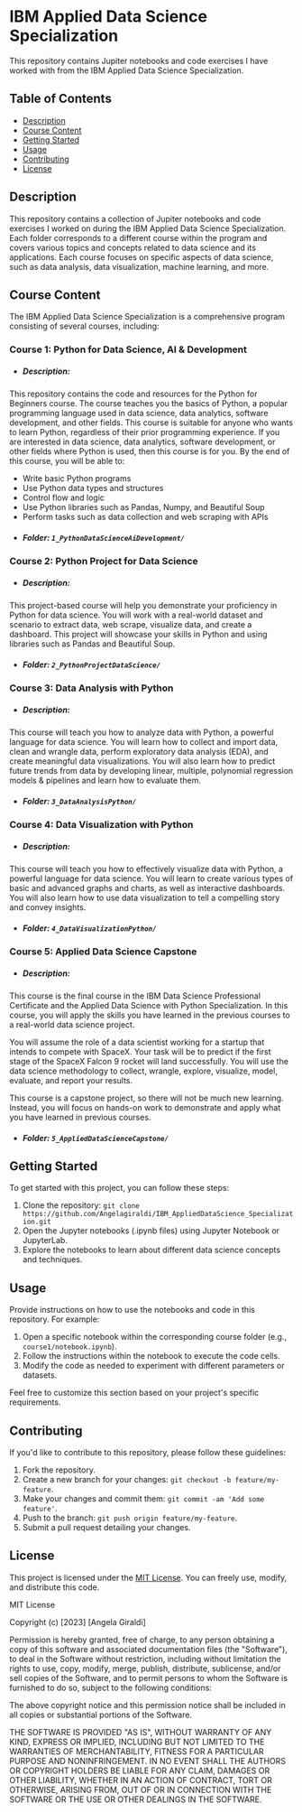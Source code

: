 # IBM Applied Data Science Specialization

This repository contains Jupiter notebooks and code exercises I have worked with from the IBM Applied Data Science Specialization.

## Table of Contents

-   [Description](#description)
-   [Course Content](#course-content)
-   [Getting Started](#getting-started)
-   [Usage](#usage)
-   [Contributing](#contributing)
-   [License](#license)

## Description

This repository contains a collection of Jupiter notebooks and code exercises I worked on during the IBM Applied Data Science Specialization.
Each folder corresponds to a different course within the program and covers various topics and concepts related to data science and its applications.
Each course focuses on specific aspects of data science, such as data analysis, data visualization, machine learning, and more.


## Course Content

The IBM Applied Data Science Specialization is a comprehensive program consisting of several courses, including:



### Course 1: Python for Data Science, AI & Development

-  ##### Description:
This repository contains the code and resources for the Python for Beginners course. The course teaches you the basics of Python, a popular programming language used in data science, data analytics, software development, and other fields. This course is suitable for anyone who wants to learn Python, regardless of their prior programming experience. If you are interested in data science, data analytics, software development, or other fields where Python is used, then this course is for you. By the end of this course, you will be able to:
  * Write basic Python programs
  * Use Python data types and structures
  * Control flow and logic
  * Use Python libraries such as Pandas, Numpy, and Beautiful Soup
  * Perform tasks such as data collection and web scraping with APIs
-  ##### Folder: `1_PythonDataScienceAiDevelopment/`

### Course 2: Python Project for Data Science

-   ##### Description:
This project-based course will help you demonstrate your proficiency in Python for data science. You will work with a real-world dataset and scenario to extract data, web scrape, visualize data, and create a dashboard. This project will showcase your skills in Python and using libraries such as Pandas and Beautiful Soup.

-   ##### Folder: `2_PythonProjectDataScience/`



### Course 3: Data Analysis with Python

-   ##### Description:
This course will teach you how to analyze data with Python, a powerful language for data science. You will learn how to collect and import data, clean and wrangle data, perform exploratory data analysis (EDA), and create meaningful data visualizations. You will also learn how to predict future trends from data by developing linear, multiple, polynomial regression models & pipelines and learn how to evaluate them.

-   ##### Folder: `3_DataAnalysisPython/`

### Course 4: Data Visualization with Python

-   ##### Description:
This course will teach you how to effectively visualize data with Python, a powerful language for data science. You will learn to create various types of basic and advanced graphs and charts, as well as interactive dashboards. You will also learn how to use data visualization to tell a compelling story and convey insights.

-   ##### Folder: `4_DataVisualizationPython/`



### Course 5: Applied Data Science Capstone

-   ##### Description:
This course is the final course in the IBM Data Science Professional Certificate and the Applied Data Science with Python Specialization. In this course, you will apply the skills you have learned in the previous courses to a real-world data science project.

  You will assume the role of a data scientist working for a startup that intends to compete with SpaceX. Your task will be to predict if the first stage of the SpaceX Falcon 9 rocket will land successfully. You will use the data science methodology to collect, wrangle, explore, visualize, model, evaluate, and report your results.

  This course is a capstone project, so there will not be much new learning. Instead, you will focus on hands-on work to demonstrate and apply what you have learned in previous courses.

-   ##### Folder: `5_AppliedDataScienceCapstone/`


## Getting Started

To get started with this project, you can follow these steps:

1.  Clone the repository: `git clone https://github.com/Angelagiraldi/IBM_AppliedDataScience_Specialization.git`
2.  Open the Jupyter notebooks (.ipynb files) using Jupyter Notebook or JupyterLab.
3.  Explore the notebooks to learn about different data science concepts and techniques.


## Usage

Provide instructions on how to use the notebooks and code in this repository. For example:

1.  Open a specific notebook within the corresponding course folder (e.g., `course1/notebook.ipynb`).
2.  Follow the instructions within the notebook to execute the code cells.
3.  Modify the code as needed to experiment with different parameters or datasets.

Feel free to customize this section based on your project's specific requirements.

## Contributing

If you'd like to contribute to this repository, please follow these guidelines:

1.  Fork the repository.
2.  Create a new branch for your changes: `git checkout -b feature/my-feature`.
3.  Make your changes and commit them: `git commit -am 'Add some feature'`.
4.  Push to the branch: `git push origin feature/my-feature`.
5.  Submit a pull request detailing your changes.

## License

This project is licensed under the [MIT License](en.wikipedia.org/wiki/MIT_License). You can freely use, modify, and distribute this code.

MIT License

Copyright (c) [2023] [Angela Giraldi]

Permission is hereby granted, free of charge, to any person obtaining a copy
of this software and associated documentation files (the "Software"), to deal
in the Software without restriction, including without limitation the rights
to use, copy, modify, merge, publish, distribute, sublicense, and/or sell
copies of the Software, and to permit persons to whom the Software is
furnished to do so, subject to the following conditions:

The above copyright notice and this permission notice shall be included in all
copies or substantial portions of the Software.

THE SOFTWARE IS PROVIDED "AS IS", WITHOUT WARRANTY OF ANY KIND, EXPRESS OR
IMPLIED, INCLUDING BUT NOT LIMITED TO THE WARRANTIES OF MERCHANTABILITY,
FITNESS FOR A PARTICULAR PURPOSE AND NONINFRINGEMENT. IN NO EVENT SHALL THE
AUTHORS OR COPYRIGHT HOLDERS BE LIABLE FOR ANY CLAIM, DAMAGES OR OTHER
LIABILITY, WHETHER IN AN ACTION OF CONTRACT, TORT OR OTHERWISE, ARISING FROM,
OUT OF OR IN CONNECTION WITH THE SOFTWARE OR THE USE OR OTHER DEALINGS IN THE
SOFTWARE.
